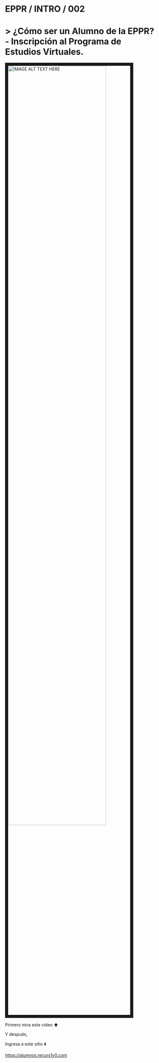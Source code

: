 # EPPR / INTRO / 002
# > ¿Cómo ser un Alumno de la EPPR? - Inscripción al Programa de Estudios Virtuales.

<a href="http://www.youtube.com/watch?feature=player_embedded&v=xNs6drvAk_A
" target="_blank"><img src="http://img.youtube.com/vi/xNs6drvAk_A/0.jpg" 
alt="IMAGE ALT TEXT HERE" width="80%" height="auto" border="10" /></a>

Primero mira este video :arrow_up:

Y después,

Ingresa a este sitio :arrow_down:

<a href="https://alumnos.recurs1v0.com">https://alumnos.recurs1v0.com</a>
